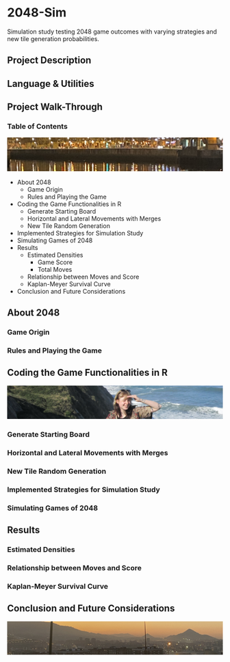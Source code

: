 # 2048-Sim
Simulation study testing 2048 game outcomes with varying strategies and new tile generation probabilities.

## Project Description

## Language & Utilities

## Project Walk-Through

### Table of Contents

![break](/Photos/sp1.jpg?raw=true "Break")

- About 2048
  - Game Origin
  - Rules and Playing the Game
- Coding the Game Functionalities in R
  - Generate Starting Board
  - Horizontal and Lateral Movements with Merges
  - New Tile Random Generation
- Implemented Strategies for Simulation Study
- Simulating Games of 2048
- Results
  - Estimated Densities
    - Game Score
    - Total Moves
  - Relationship between Moves and Score
  - Kaplan-Meyer Survival Curve
- Conclusion and Future Considerations

## About 2048

### Game Origin

### Rules and Playing the Game

## Coding the Game Functionalities in R

![Adri](/Photos/zumaya.jpeg?raw=true "Zumaya")

### Generate Starting Board

### Horizontal and Lateral Movements with Merges

### New Tile Random Generation

### Implemented Strategies for Simulation Study

### Simulating Games of 2048

## Results

### Estimated Densities

### Relationship between Moves and Score

### Kaplan-Meyer Survival Curve

## Conclusion and Future Considerations

![spain](/Photos/sp2.JPG?raw=true "spain")

